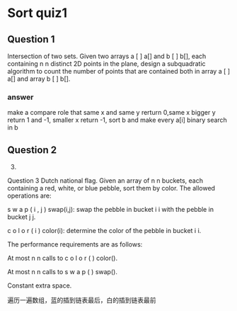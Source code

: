 # Sort quiz1

## Question 1
Intersection of two sets. Given two arrays
a
[
]
a[] and
b
[
]
b[], each containing
n
n distinct 2D points in the plane, design a subquadratic algorithm to count the number of points that are contained both in array
a
[
]
a[] and array
b
[
]
b[].

### answer
make a compare role that same x and same y rerturn 0,same x bigger y return 1 and -1, smaller x return -1, sort b and make every a[i] binary search in b


## Question 2
3.
Question 3
Dutch national flag. Given an array of
n
n buckets, each containing a red, white, or blue pebble, sort them by color. The allowed operations are:

s
w
a
p
(
i
,
j
)
swap(i,j):  swap the pebble in bucket
i
i with the pebble in bucket
j
j.

c
o
l
o
r
(
i
)
color(i): determine the color of the pebble in bucket
i
i.

The performance requirements are as follows:

At most
n
n calls to
c
o
l
o
r
(
)
color().

At most
n
n calls to
s
w
a
p
(
)
swap().

Constant extra space.

遍历一遍数组，蓝的插到链表最后，白的插到链表最前

